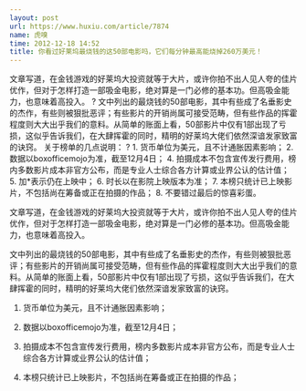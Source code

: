 ```yaml
---
layout: post
url: https://www.huxiu.com/article/7874
name: 虎嗅
time: 2012-12-18 14:52
title: 你看过好莱坞最烧钱的这50部电影吗，它们每分钟最高能烧掉260万美元！
---
```

文章写道，在金钱游戏的好莱坞大投资就等于大片，或许你拍不出人见人夸的佳片优作，但对于怎样打造一部吸金电影，绝对算是一门必修的基本功。但高吸金能力，也意味着高投入。 ? 文中列出的最烧钱的50部电影，其中有些成了名垂影史的杰作，有些则被狠批恶评；有些影片的开销尚属可接受范畴，但有些作品的挥霍程度则大大出乎我们的意料。从简单的账面上看，50部影片中仅有1部出现了亏损，这似乎告诉我们，在大肆挥霍的同时，精明的好莱坞大佬们依然深谙发家致富的诀窍。 关于榜单的几点说明： ? 1. 货币单位为美元，且不计通胀因素影响； 2. 数据以boxofficemojo为准，截至12月4日； 4. 拍摄成本不包含宣传发行费用，榜内多数影片成本非官方公布，而是专业人士综合各方计算或业界公认的估计值； 5. 加*表示仍在上映中； 6. 时长以在影院上映版本为准； 7. 本榜只统计已上映影片，不包括尚在筹备或正在拍摄的作品； 8. 不要错过最后的惊喜彩蛋。

文章写道，在金钱游戏的好莱坞大投资就等于大片，或许你拍不出人见人夸的佳片优作，但对于怎样打造一部吸金电影，绝对算是一门必修的基本功。但高吸金能力，也意味着高投入。

文中列出的最烧钱的50部电影，其中有些成了名垂影史的杰作，有些则被狠批恶评；有些影片的开销尚属可接受范畴，但有些作品的挥霍程度则大大出乎我们的意料。从简单的账面上看，50部影片中仅有1部出现了亏损，这似乎告诉我们，在大肆挥霍的同时，精明的好莱坞大佬们依然深谙发家致富的诀窍。

1. 货币单位为美元，且不计通胀因素影响；

2. 数据以boxofficemojo为准，截至12月4日；

4. 拍摄成本不包含宣传发行费用，榜内多数影片成本非官方公布，而是专业人士综合各方计算或业界公认的估计值；

7. 本榜只统计已上映影片，不包括尚在筹备或正在拍摄的作品；

